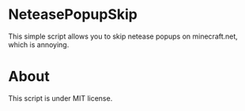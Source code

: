# NeteasePopupSkip
This simple script allows you to skip netease popups on minecraft.net, which is annoying.

# About
This script is under MIT license.
